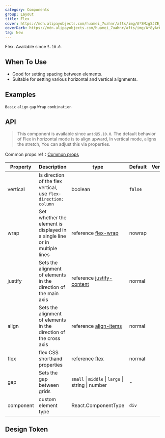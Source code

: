 ```yaml
---
category: Components
group: Layout
title: Flex
cover: https://mdn.alipayobjects.com/huamei_7uahnr/afts/img/A*SMzgSJZE_AwAAAAAAAAAAAAADrJ8AQ/original
coverDark: https://mdn.alipayobjects.com/huamei_7uahnr/afts/img/A*8yArQ43EGccAAAAAAAAAAAAADrJ8AQ/original
tag: New
---
```


Flex. Available since `5.10.0`.

## When To Use

- Good for setting spacing between elements.
- Suitable for setting various horizontal and vertical alignments.

## Examples

<!-- prettier-ignore -->
<code src="./demo/basic.tsx">Basic</code>
<code src="./demo/align.tsx">align</code>
<code src="./demo/gap.tsx">gap</code>
<code src="./demo/wrap.tsx">Wrap</code>
<code src="./demo/combination.tsx">combination</code>

## API

> This component is available since `antd@5.10.0`. The default behavior of Flex in horizontal mode is to align upward, In vertical mode, aligns the stretch, You can adjust this via properties.

Common props ref：[Common props](/docs/react/common-props)

| Property | Description | type | Default | Version |
| --- | --- | --- | --- | --- |
| vertical | Is direction of the flex vertical, use `flex-direction: column` | boolean | `false` |  |
| wrap | Set whether the element is displayed in a single line or in multiple lines | reference [flex-wrap](https://developer.mozilla.org/en-US/docs/Web/CSS/flex-wrap) | nowrap |  |
| justify | Sets the alignment of elements in the direction of the main axis | reference [justify-content](https://developer.mozilla.org/en-US/docs/Web/CSS/justify-content) | normal |  |
| align | Sets the alignment of elements in the direction of the cross axis | reference [align-items](https://developer.mozilla.org/en-US/docs/Web/CSS/align-items) | normal |  |
| flex | flex CSS shorthand properties | reference [flex](https://developer.mozilla.org/en-US/docs/Web/CSS/flex) | normal |  |
| gap | Sets the gap between grids | `small` \| `middle` \| `large` \| string \| number | - |  |
| component | custom element type | React.ComponentType | `div` |  |

## Design Token

<ComponentTokenTable component="Flex"></ComponentTokenTable>
